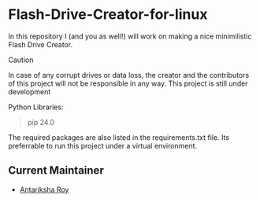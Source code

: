 # Flash-Drive-Creator-for-linux

In this repository I (and you as well!) will work on making a nice minimilistic Flash Drive Creator.

> [!CAUTION]
> In case of any corrupt drives or data loss, the creator and the contributors of this project will not be responsible in any way. This project is still under development

Python Libraries:

> pip     24.0

The required packages are also listed in the requirements.txt file.
Its preferrable to run this project under a virtual environment.

## Current Maintainer
- [Antariksha Roy](https://github.com/RayAntariksha/)
